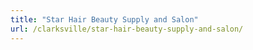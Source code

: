 ```yaml
---
title: "Star Hair Beauty Supply and Salon"
url: /clarksville/star-hair-beauty-supply-and-salon/
---
```

